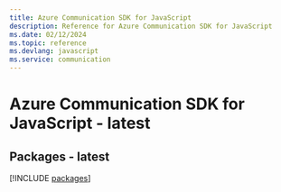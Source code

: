 ```yaml
---
title: Azure Communication SDK for JavaScript
description: Reference for Azure Communication SDK for JavaScript
ms.date: 02/12/2024
ms.topic: reference
ms.devlang: javascript
ms.service: communication
---
```

# Azure Communication SDK for JavaScript - latest
## Packages - latest
[!INCLUDE [packages](communication-index.md)]
